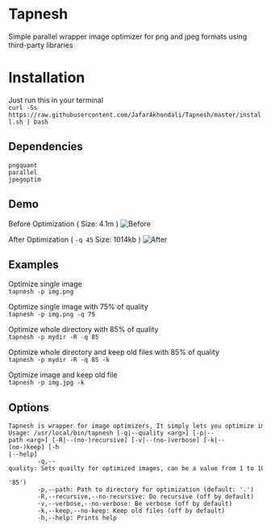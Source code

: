 # Tapnesh
Simple parallel wrapper image optimizer for png and jpeg formats using third-party libraries


Installation
===
Just run this in your terminal    
`curl -Ss https://raw.githubusercontent.com/JafarAkhondali/Tapnesh/master/install.sh | bash`


Dependencies
---
```
pngquant
parallel
jpegoptim
```

Demo
---

Before Optimization ( Size: 4.1m )
![Before](https://user-images.githubusercontent.com/11364402/49339239-3e67d000-f644-11e8-91b8-5985b66880d0.jpg)


After Optimization ( `-q 45` Size: 1014kb )
![After](https://user-images.githubusercontent.com/11364402/49339240-3e67d000-f644-11e8-9793-d609f6f1fb42.jpg)


Examples
---
Optimize single image   
`tapnesh -p img.png`

Optimize single image with 75% of quality   
`tapnesh -p img.png -q 75`

Optimize whole directory with 85% of quality    
`tapnesh -p mydir -R -q 85`


Optimize whole directory and keep old files with 85% of quality    
`tapnesh -p mydir -R -q 85 -k `

Optimize image and keep old file     
`tapnesh -p img.jpg -k `


Options
---

```
Tapnesh is wrapper for image optimizers, It simply lets you optimize images in directory(ies) or single images in parallel
Usage: /usr/local/bin/tapnesh [-q|--quality <arg>] [-p|--path <arg>] [-R|--(no-)recursive] [-v|--(no-)verbose] [-k|--(no-)keep] [-h
|--help]
        -q,--quality: Sets quailty for optimized images, can be a value from 1 to 100. (100 means loseless optimization) (default:

'85')
        -p,--path: Path to directory for optimization (default: '.')
        -R,--recursive,--no-recursive: Do recursive (off by default)
        -v,--verbose,--no-verbose: Be verbose (off by default)
        -k,--keep,--no-keep: Keep old files (off by default)
        -h,--help: Prints help
```
